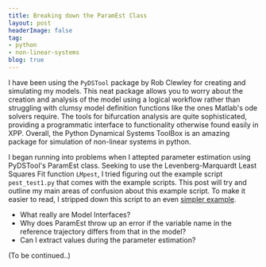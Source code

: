 ```yaml
---
title: Breaking down the ParamEst Class
layout: post
headerImage: false
tag:
- python
- non-linear-systems
blog: true
---
```

I have been using the ``PyDSTool`` package by Rob Clewley for creating and simulating my models. This neat package allows you to worry about the creation and analysis of the model using a logical workflow rather than struggling with clumsy model definition functions like the ones Matlab's ode solvers require. The tools for bifurcation analysis are quite sophisticated, providing a programmatic interface to functionality otherwise found easily in XPP. Overall, the Python Dynamical Systems ToolBox is an amazing package for simulation of non-linear systems in python.

I began running into problems when I attepted parameter estimation using PyDSTool's ParamEst class. Seeking to use the Levenberg-Marquardt Least Squares Fit function ``LMpest``, I tried figuring out the example script ``pest_test1.py`` that comes with the example scripts. This post will try and outline my main areas of confusion about this example script. To make it easier to read, I stripped down this script to an even [simpler example]({{site.url}}/assets/python-scripts/paramest_example.py).

- What really are Model Interfaces?
- Why does ParamEst throw up an error if the variable name in the reference trajectory differs from that in the model?
- Can I extract values during the parameter estimation?

(To be continued..)